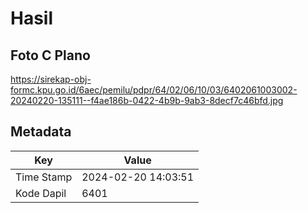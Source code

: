 # Hasil

## Foto C Plano

https://sirekap-obj-formc.kpu.go.id/6aec/pemilu/pdpr/64/02/06/10/03/6402061003002-20240220-135111--f4ae186b-0422-4b9b-9ab3-8decf7c46bfd.jpg


## Metadata

| Key        | Value               |
| ---------- | ------------------- |
| Time Stamp | 2024-02-20 14:03:51 |
| Kode Dapil | 6401                |



